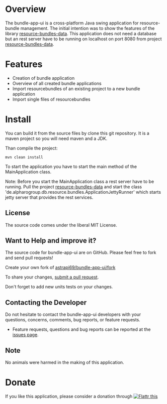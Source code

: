 # Overview

The bundle-app-ui is a cross-platform Java swing application for resource-bundle management. 
The initial intention was to show the features of the library [resource-bundles-data](https://github.com/lightblueseas/resource-bundles-data). 
This application does not need a database but an rest server have to be running on localhost on port 8080 from project [resource-bundles-data](https://github.com/lightblueseas/resource-bundles-data). 

# Features

- Creation of bundle application
- Overview of all created bundle applications
- Import resourcebundles of an existing project to a new bundle application
- Import single files of resourcebundles

# Install

You can build it from the source files by clone this git repository. It is a maven project so you will need maven and a JDK.

Than compile the project:

```
mvn clean install
```

To start the application you have to start the main method of the MainApplication class.

Note: Before you start the MainApplication class a rest server have to be running. Pull the project [resource-bundles-data](https://github.com/lightblueseas/resource-bundles-data) and start the class 'de.alpharogroup.db.resource.bundles.ApplicationJettyRunner' which starts jetty server that provides the rest services. 

## License

The source code comes under the liberal MIT License.

## Want to Help and improve it? ###

The source code for bundle-app-ui are on GitHub. Please feel free to fork and send pull requests!

Create your own fork of [astrapi69/bundle-app-ui/fork](https://github.com/astrapi69/bundle-app-ui/fork)

To share your changes, [submit a pull request](https://github.com/astrapi69/bundle-app-ui/pull/new/develop).

Don't forget to add new units tests on your changes.

## Contacting the Developer

Do not hesitate to contact the bundle-app-ui developers with your questions, concerns, comments, bug reports, or feature requests.
- Feature requests, questions and bug reports can be reported at the [issues page](https://github.com/astrapi69/bundle-app-ui/issues).

## Note

No animals were harmed in the making of this application.

# Donate

If you like this application, please consider a donation through 
<a href="https://flattr.com/submit/auto?fid=r7vp62&url=https%3A%2F%2Fgithub.com%2Flightblueseas%2Fbundle-app-ui" target="_blank">
<img src="http://button.flattr.com/flattr-badge-large.png" alt="Flattr this" title="Flattr this" border="0">
</a>
